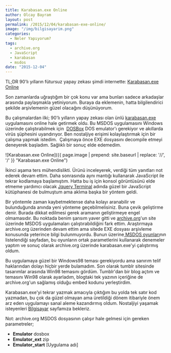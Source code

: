 ```yaml
---
title: Karabasan.exe Online
author: Olcay Bayram
layout: post
permalink: /2015/12/04/karabasan-exe-online/
image: "/img/bilgisayarim.png"
categories:
  - Neler Yapıyorum?
tags:
  - archive.org
  - JavaScript
  - karabasan
  - msdos
date: "2015-12-04"
---
```

TL;DR 90'lı yılların fütursuz yapay zekası şimdi internette: [Karabasan.exe Online](http://bilgisayar.otomatikmuhendis.com/)

Son zamanlarda uğraştığım bir çok konu var ama bunları sadece arkadaşlar arasında paylaşmakla yetiniyorum. Buraya da eklemenin, hatta bilgilendirici şekilde arşivlemenin güzel olacağını düşünüyorum.

Bu çalışmalardan ilki; 90'lı yılların yapay zekası olan ünlü <a href="https://eksisozluk.com/karabasan-exe--1718561" target="_blank">karabasan.exe</a> uygulamasını online hale getirmek oldu. Bu MSDOS uygulamasını Windows üzerinde çalıştırabilmek için  <a href="http://www.dosbox.com/" target="_blank">DOSBox</a> DOS emulator'ı gerekiyor ve akıllarda virüs şüphesini uyandırıyor. Ben nostaljiye erişimi kolaylaştırmak için bir çalışma yapmak istedim.  Çalışmaya önce EXE dosyasını decompile etmeyi deneyerek başladım. Sağlıklı bir sonuç elde edemedim.

![Karabasan.exe Online]({{ page.image | prepend: site.baseurl | replace: '//', '/' }} "Karabasan.exe Online")

İkinci aşama ters mühendislikti. Ürünü inceleyerek, verdiği tüm yanıtları not ederek devam ettim. Daha sonrasında aynı mantığı kullanarak JavaScript ile tekrar kodlamaya başlamıştım. Hatta bu iş için konsol görüntüsünü elde etmeme yardımcı olacak <a href="http://terminal.jcubic.pl/" target="_blank">Jquery Terminal</a> adında güzel bir JavaScript kütüphanesi de bulmuştum ama aklıma başka bir yöntem geldi.

Bir yöntemle zaman kaybetmektense daha kolayı aranabilir ve bulunduğunda anında yeni yönteme geçebilmelisiniz. Buna çevik geliştirme denir. Burada dikkat edilmesi gerek aramanın geliştirmeye engel olmamasıdır. Bu noktada benim şansım yaver gitti ve <a href="https://archive.org" target="_blank">archive.org</a>'un site üzerinde MSDOS uygulamaları çalıştırabildiğini fark ettim. Araştırmaya archive.org üzerinden devam ettim ama sitede EXE dosyası arşivleme konusunda yeterince bilgi bulunmuyordu. Bunun üzerine<a href="https://archive.org/details/softwarelibrary_msdos_games" target="_blank"> MSDOS oyunları</a>nın listelendiği sayfadan, bu oyunların ortak parametlerini kullanarak denemeler yaptım ve sonuç olarak archive.org üzerinde karabasan.exe'yi çalıştırmış oldum.

Bu uygulamaya güzel bir Windows98 teması gerekiyordu ama sanırım telif haklarından dolayı hiçbir yerde bulamadım. Son olarak tumblr sitesinde tasarımlar arasında Win98 temasını gördüm. Tumblr'dan bir blog açtım ve temasını Win98 olarak ayarladım, blogtaki tek yazının içeriğine de archive.org'un sağlamış olduğu embed kodunu yerleştirdim.

Karabasan.exe'yi tekrar yazmak amacıyla çıktığım bu yolda tek satır kod yazmadan, bu çok da güzel olmayan ama üretildiği dönem itibariyle önem arz eden uygulamayı sanal aleme kazandırmış oldum. Nostaljiyi yaşamak isteyenleri [Bilgisayar](http://bilgisayar.otomatikmuhendis.com/) sayfamıza bekleriz.

Not: archive.org MSDOS dosyasının çalışır hale gelmesi için gereken parametreler;

  * **Emulator** dosbox
  * **Emulator_ext** zip
  * **Emulator_start** [Uygulama adı]

